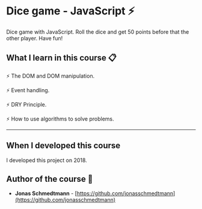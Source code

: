 # Dice game - JavaScript ⚡️

Dice game with JavaScript. Roll the dice and get 50 points before that the other player. Have fun!

## What I learn in this course 📋

⚡️ The DOM and DOM manipulation.

⚡️ Event handling.

⚡️ DRY Principle.

⚡️ How to use algorithms to solve problems.

---


## When I developed this course 

I developed this project on 2018.

## Author of the course 👥

- **Jonas Schmedtmann** - [https://github.com/jonasschmedtmann](https://github.com/jonasschmedtmann)

